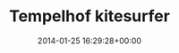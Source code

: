 ---
title:		"Tempelhof kitesurfer"
type:		"photos"
mediatype:		"upload"
location:		"Berlin, Germany"
date:		"2014-01-25 16:29:28+00:00"
album:		"experimental"
filename:		"kitesurfer-tempelhof.md"
series:		"abstract"
cl_public_id:		"experimental/kitesurfer-tempelhof"
cl_version:		1497004563
format:		"tiff"
bytes:		6575408
width:		2560
height:		1440
colours:
- "#A7B8BF"
- "#8B919B"
- "#D2C4BA"
- "#AEB1B9"
- "#867973"
- "#91989E"
- "#836855"
- "#D3A683"
- "#37373F"
- "#232B37"
- "#BFBBBE"
- "#79644C"
- "#443E3B"
exposure_mode:		"Auto"
program:		"Program AE"
aperture:		"8.0"
focal_length:		"160.0 mm"
iso:		"100"
shutter_speed:		"1/400"
metering:		"Multi-segment"
flash:		"Off, Did not fire"
white_balance:		"Custom"
colour_temp:		"4900"
has_crop:		"true"
orientation:		"Horizontal (normal)"
camera_model:		"NIKON D800"
lens_info:		"70-200mm f/2.8"
artist:		"No artist info"
x_resolution:		"300"
y_resolution:		"300"
---